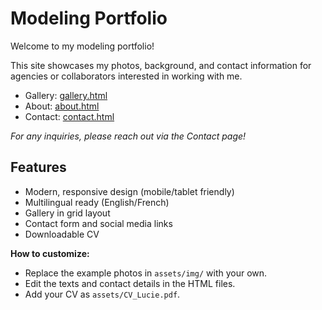 # Modeling Portfolio

Welcome to my modeling portfolio!

This site showcases my photos, background, and contact information for agencies or collaborators interested in working with me.

- Gallery: [gallery.html](gallery.html)
- About: [about.html](about.html)
- Contact: [contact.html](contact.html)

*For any inquiries, please reach out via the Contact page!*

## Features

- Modern, responsive design (mobile/tablet friendly)
- Multilingual ready (English/French)
- Gallery in grid layout
- Contact form and social media links
- Downloadable CV

**How to customize:**
- Replace the example photos in `assets/img/` with your own.
- Edit the texts and contact details in the HTML files.
- Add your CV as `assets/CV_Lucie.pdf`.
